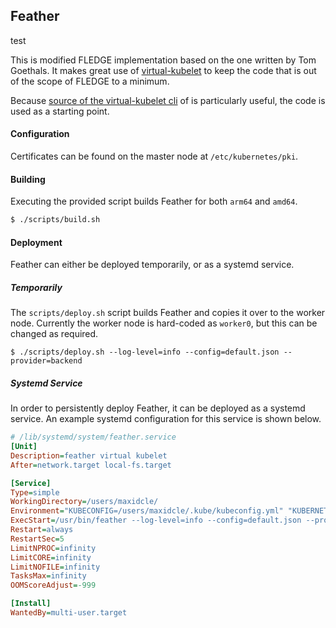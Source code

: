## Feather

test

This is modified FLEDGE implementation based on the one written by Tom Goethals.
It makes great use of [virtual-kubelet](https://github.com/virtual-kubelet/virtual-kubelet)
to keep the code that is out of the scope of FLEDGE to a minimum.

Because [source of the virtual-kubelet cli](https://github.com/virtual-kubelet/virtual-kubelet/tree/master/cmd/virtual-kubelet)
of is particularly useful, the code is used as a starting point.

#### Configuration

Certificates can be found on the master node at `/etc/kubernetes/pki`.

#### Building

Executing the provided script builds Feather for both `arm64` and `amd64`.
```sh
$ ./scripts/build.sh
```

#### Deployment

Feather can either be deployed temporarily, or as a systemd service.

##### Temporarily

The `scripts/deploy.sh` script builds Feather and copies it over to the worker node.
Currently the worker node is hard-coded as `worker0`, but this can be changed as required.
```
$ ./scripts/deploy.sh --log-level=info --config=default.json --provider=backend
```

##### Systemd Service

In order to persistently deploy Feather, it can be deployed as a systemd service.
An example systemd configuration for this service is shown below.
```ini
# /lib/systemd/system/feather.service
[Unit]
Description=feather virtual kubelet
After=network.target local-fs.target

[Service]
Type=simple
WorkingDirectory=/users/maxidcle/
Environment="KUBECONFIG=/users/maxidcle/.kube/kubeconfig.yml" "KUBERNETES_SERVICE_HOST=10.2.0.118" "KUBERNETES_SERVICE_PORT=6443"
ExecStart=/usr/bin/feather --log-level=info --config=default.json --provider=backend
Restart=always
RestartSec=5
LimitNPROC=infinity
LimitCORE=infinity
LimitNOFILE=infinity
TasksMax=infinity
OOMScoreAdjust=-999

[Install]
WantedBy=multi-user.target
```
